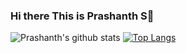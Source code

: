 ### Hi there This is Prashanth S👋

<!--
**instaboy007/instaboy007** is a ✨ _special_ ✨ repository because its `README.md` (this file) appears on your GitHub profile.

Here are some ideas to get you started:

- 🔭 I’m currently working on ...
- 🌱 I’m currently learning ...
- 👯 I’m looking to collaborate on ...
- 🤔 I’m looking for help with ...
- 💬 Ask me about ...
- 📫 How to reach me: ...
- 😄 Pronouns: ...
- ⚡ Fun fact: ...
-->
![Prashanth's github stats](https://github-readme-stats.vercel.app/api?username=instaboy007)
[![Top Langs](https://github-readme-stats.vercel.app/api/top-langs/?username=instaboy007)](https://github.com/instaboy007/github-readme-stats)
